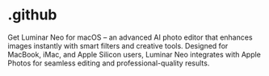 # .github
Get Luminar Neo for macOS – an advanced AI photo editor that enhances images instantly with smart filters and creative tools. Designed for MacBook, iMac, and Apple Silicon users, Luminar Neo integrates with Apple Photos for seamless editing and professional-quality results.  
